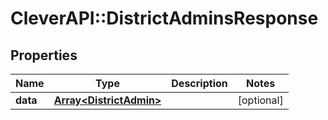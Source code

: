 # CleverAPI::DistrictAdminsResponse

## Properties
Name | Type | Description | Notes
------------ | ------------- | ------------- | -------------
**data** | [**Array&lt;DistrictAdmin&gt;**](DistrictAdmin.md) |  | [optional] 


